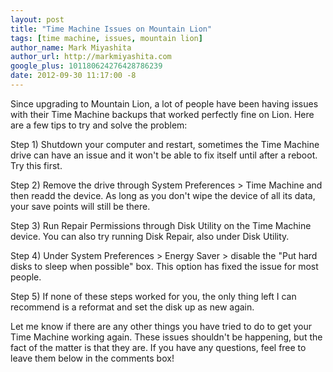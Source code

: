 ```yaml
---
layout: post
title: "Time Machine Issues on Mountain Lion"
tags: [time machine, issues, mountain lion]
author_name: Mark Miyashita
author_url: http://markmiyashita.com
google_plus: 101180624276428786239
date: 2012-09-30 11:17:00 -8
---
```


Since upgrading to Mountain Lion, a lot of people have been having issues with their Time Machine backups that worked perfectly fine on Lion. Here are a few tips to try and solve the problem:

Step 1) Shutdown your computer and restart, sometimes the Time Machine drive can have an issue and it won't be able to fix itself until after a reboot. Try this first.

Step 2) Remove the drive through System Preferences > Time Machine and then readd the device. As long as you don't wipe the device of all its data, your save points will still be there.

Step 3) Run Repair Permissions through Disk Utility on the Time Machine device. You can also try running Disk Repair, also under Disk Utility.

Step 4) Under System Preferences > Energy Saver > disable the "Put hard disks to sleep when possible" box. This option has fixed the issue for most people. 

Step 5) If none of these steps worked for you, the only thing left I can recommend is a reformat and set the disk up as new again.

Let me know if there are any other things you have tried to do to get your Time Machine working again. These issues shouldn't be happening, but the fact of the matter is that they are. If you have any questions, feel free to leave them below in the comments box!
